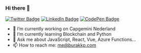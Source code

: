 ### Hi there 👋


<a href="https://twitter.com/eburakkp" rel="nofollow"><img src="https://camo.githubusercontent.com/ee3336666505cb79cda88ba0bc3c242d48766cbdecaccc8be480512eb0259a8e/68747470733a2f2f696d672e736869656c64732e696f2f62616467652f547769747465722d50726f66696c652d696e666f726d6174696f6e616c3f7374796c653d666c6174266c6f676f3d74776974746572266c6f676f436f6c6f723d776869746526636f6c6f723d314341324631" alt="Twitter Badge" data-canonical-src="https://img.shields.io/badge/Twitter-Profile-informational?style=flat&amp;logo=twitter&amp;logoColor=white&amp;color=1CA2F1" style="max-width: 100%;"></a>
<a href="https://www.linkedin.com/in/burakkp/" rel="nofollow"><img src="https://camo.githubusercontent.com/5b6f22d22d8701b7cf49ef2526af05b5a17695683a8ced9efda2439591cd0cdf/68747470733a2f2f696d672e736869656c64732e696f2f62616467652f4c696e6b6564496e2d50726f66696c652d696e666f726d6174696f6e616c3f7374796c653d666c6174266c6f676f3d6c696e6b6564696e266c6f676f436f6c6f723d776869746526636f6c6f723d304437364138" alt="LinkedIn Badge" data-canonical-src="https://img.shields.io/badge/LinkedIn-Profile-informational?style=flat&amp;logo=linkedin&amp;logoColor=white&amp;color=0D76A8" style="max-width: 100%;"></a>
<a href="https://codepen.io/burakkp" rel="nofollow"><img src="https://camo.githubusercontent.com/fb4b846017cf34b06a7da7ff3d8a6c1a4bfe4fcb1adae6c45792a6f47a5f4dad/68747470733a2f2f696d672e736869656c64732e696f2f62616467652f436f646550656e2d50726f66696c652d696e666f726d6174696f6e616c3f7374796c653d666c6174266c6f676f3d636f646570656e266c6f676f436f6c6f723d776869746526636f6c6f723d626c61636b" alt="CodePen Badge" data-canonical-src="https://img.shields.io/badge/CodePen-Profile-informational?style=flat&amp;logo=codepen&amp;logoColor=white&amp;color=black" style="max-width: 100%;"></a>
<br>

- 🔭 I’m currently working on Capgemini Nederland
- 🌱 I’m currently learning Blockchain and Python
- 💬 Ask me about JavaScript, React, Vue, Azure Functions...
- 📫 How to reach me: me@burakkp.com

<!--
**burakkp/burakkp** is a ✨ _special_ ✨ repository because its `README.md` (this file) appears on your GitHub profile.

Here are some ideas to get you started:

- 🔭 I’m currently working on Capgemini Nederland
- 🌱 I’m currently learning Blockchain and Python
- 💬 Ask me about JavaScript, React, Vue, Azure Functions...
- 📫 How to reach me: me@burakkp.com
- 😄 Pronouns: ...
- ⚡ Fun fact: ...
-->
